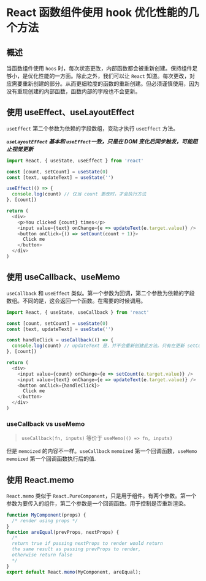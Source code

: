 # React 函数组件使用 hook 优化性能的几个方法

## 概述

当函数组件使用 `hoos` 时，每次状态更改，内部函数都会被重新创建。保持组件足够小，是优化性能的一方面。除此之外，我们可以让 `React` 知道。每次更改，对应需要重新创建的部分。从而更细粒度的函数的重新创建。但必须谨慎使用，因为没有重现创建的内部函数，函数内部的字段也不会更新。

## 使用 useEffect、useLayoutEffect

`useEffect` 第二个参数为依赖的字段数组，变动才执行 `useEffect` 方法。

***`useLayoutEffect` 基本和 `useEffect`一致，只是在 DOM 变化后同步触发，可能阻止视觉更新***

```JavaScript
import React, { useState, useEffect } from 'react'

const [count, setCount] = useState(0)
const [text, updateText] = useState('')

useEffect(() => {
  console.log(count) // 仅当 count 更改时，才会执行方法
}, [count])

return (
  <div>
    <p>You clicked {count} times</p>
    <input value={text} onChange={e => updateText(e.target.value)} />
    <button onClick={() => setCount(count + 1)}>
      Click me
    </button>
  </div>
)
```

## 使用 useCallback、useMemo

`useCallback` 和 `useEffect` 类似。第一个参数为回调，第二个参数为依赖的字段数组。不同的是，这会返回一个函数。在需要的时候调用。


```JavaScript
import React, { useState, useCallback } from 'react'

const [count, setCount] = useState(0)
const [text, updateText] = useState('')

const handleClick = useCallback(() => {
  console.log(count) // updateText 是，并不会重新创建此方法。只有在更新 setCount 是才会
}, [count])

return (
  <div>
    <input value={count} onChange={e => setCount(e.target.value)} />
    <input value={text} onChange={e => updateText(e.target.value)} />
    <button onClick={handleClick}>
      Click me
    </button>
  </div>
)
```

### useCallback vs useMemo

> `useCallback(fn, inputs)` 等价于 `useMemo(() => fn, inputs)`

但是 `memoized` 的内容不一样。`useCallback` `memoized` 第一个回调函数，`useMemo` `memoized` 第一个回调函数执行后的值.

## 使用 React.memo

`React.memo` 类似于 `React.PureComponent`，只是用于组件。有两个参数。第一个参数为要传入的组件，第二个参数是一个回调函数。用于控制是否重新渲染。
```JavaScript
function MyComponent(props) {
  /* render using props */
}
function areEqual(prevProps, nextProps) {
  /*
  return true if passing nextProps to render would return
  the same result as passing prevProps to render,
  otherwise return false
  */
}
export default React.memo(MyComponent, areEqual);
```